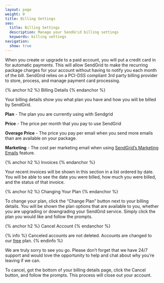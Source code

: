 ```yaml
---
layout: page
weight: 0
title: Billing Settings
seo:
  title: Billing Settings
  description: Manage your SendGrid billing settings
  keywords: billing settings
navigation:
  show: true
---
```


When you create or upgrade to a paid account, you will put a credit card in for automatic payments. This will allow SendGrid to make the recurring package charges for your account without having to notify you each month of the bill. SendGrid relies on a PCI-DSS compliant 3rd party billing provider to store, process, and manage payment card processing.

{% anchor h2 %}
Billing Details
{% endanchor %}

Your billing details show you what plan you have and how you will be billed by SendGrid.

**Plan** - The plan you are currently using with Sendgrid

**Price** - The price per month that you pay to use SendGrid

**Overage Price** - The price you pay per email when you send more emails than are available on your package.

**Marketing** - The cost per marketing email when using [SendGrid’s Marketing Emails]({{root_url}}/User_Guide/Marketing_Emails/index.html) feature.

{% anchor h2 %}
Invoices
{% endanchor %}

Your recent invoices will be shown in this section in a list ordered by date. You will be able to see the date you were billed, how much you were billed, and the status of that invoice.

{% anchor h2 %}
Changing Your Plan
{% endanchor %}

To change your plan, click the “Change Plan” button next to your billing details. You will be shown the plan options that are available to you, whether you are upgrading or downgrading your SendGrid service. Simply click the plan you would like and follow the prompts.

{% anchor h2 %}
Cancel Account
{% endanchor %}

{% info %}
Canceled accounts are not deleted. Accounts are changed to our [free]({{site.site_url}}/free?mc=SendGrid%20Documentation) plan.
{% endinfo %}

We are truly sorry to see you go. Please don’t forget that we have 24/7 support and would love the opportunity to help and chat about why you’re leaving if we can.

To cancel, got the bottom of your billing details page, click the Cancel button, and follow the prompts. This process will close out your account.
